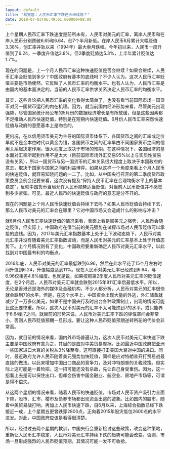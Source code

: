 ```yaml
---
layout: default
title: "易宪容：人民币汇率下跌还会继续吗？"
date: 2018-07-03T06:49:01.000000+08:00
---
```


上个星期人民币汇率下跌速度是前所未有，人民币对美元的汇率，离岸人民币和在岸人民币分别跌破6.65和6.64，创7个半月新低。在岸人民币6月累计大幅贬值3.38%，创汇率并轨以来（1994年）最大单月跌幅。今年初以来，人民币一度升值到了6.24，一季度升值达3.8%，但2季度贬值达5.3%，上半年累计贬值达1.7%。

现在的问题是，上一个月人民币汇率这种快速贬值是否会继续？如果会继续，人民币汇率会贬值到多少？中国政府有基本的底线吗？不少人认为，这次人民币汇率贬值主要是市场使然，它反映了人民币汇率的均衡水平。也有人认为，人民币汇率是由国内的基本面决定的。当前的人民币汇率供求关系决定人民币汇率的均衡水平。

其实，这些言论把人民币汇率的变化看得太简单了，也没有看当前国际市场一国货币对另一国货币运行的内在机理。因为，就当前国内经济形势来看，尽管美元出现强势，尽管国家统计局公布的5月份的数据经济增长是有所放缓，但是这些因素都不足推动人民币快速贬值，特别是在短期内快速贬值。6月份人民币汇率突然快速贬值与政府的意愿基本上是吻合的。

更何况，在以信用货币美元为主导的国际货币体系下，各国货币之间的汇率或定价早就不是金本位时代以黄金为锚，各国货币之间的汇率早由不同国家货币之间的信用关系起决定作用，很大程度上取决于市场的预期。在这种情况下，各国经济的基本面对汇率所起到作用不是太大（目前国际市场外汇交易95%以上与实质性贸易没有关系），所以一国货币与另一国货币的汇率关系很大程度上取决于本国政府的意志，取决于国家与国家之间的利益博弈。如果从这样一个角度来看上个月人民币的快速贬值，就容易知晓问题的一二了。比如，从中国央行召开的第二季度货币政策委员会例会纪要来看，这次没有提及“保持人民币汇率在合理均衡水平上的基本稳定”，反映中国货币当局允许人民币顺势适当贬值，对当前人民币贬值并不感觉到多少紧张。可见，最近人民币的快速贬值与政府的意志是分不开的。

现在的问题是上个月人民币快速贬值会持续下去吗？如果人民币贬值会持续下去，那么人民币对美元的汇率会在哪里？它对中国市场又会造成什么的影响与冲击？

就6月份人民币汇率快速贬值的情况来看，表面上看是顺美元之强势，人民币会随之贬值，但实际上，中国政府在借当前的美元强势在试探市场对人民币贬值可以承接的底线。因为，2017年美元汇率指数基本上处于上下波动态势下，人民币对美元汇率并没有随着美元汇率指数波动，而是人民币对美元的汇率基本上处于升值态势下。上个月情况则有了变化，中国政府要重新确定人民币对美元汇率水平，以此找到对中国最有利的均衡点。

2016年底，人民币对美元的汇率最低跌到6.96，然后在此水平花了15个月左右时间升值到6.24，升值幅度达到11%。现在人民币对美元汇率已经跌到6.64，与6.96仅相差4.8%幅度。也就是说，如果按照第2季度人民币对美元汇率的贬值速度，在2个月后，人民币对美元汇率就会跌到2015年811汇率后最低水平。所以，无论是香港还是海外的媒体及金融机构，不少人都分析，人民币对美元的汇率很快就会跌到7的水平。但是，在这个水平上，中国资金出现大量的外逃，外汇储备就减少了一万多亿美元，如果不是中国央行及时出台各种政策制止，出现的情况可能比这还要惨重。所以，这次人民币对美元的汇率不太可能跌到7的水平。或只能界于6.64到7之间。就目前的形势来说，人民币对美元汇率下跌的弹性空间会非常小，否则人民币贬值预期一旦形成，要让这种人民币贬值预期逆转所花的代价会非常高。

因为，就目前的情况来看，国内外市场普遍认为，这次人民币对美元汇率快速下跌主要是中国政府有意为之，其目的是应对中美贸易摩擦。比如最近中国政府把亚洲一些国家进口大豆的关税从3%降至零，这可直接打击美国大豆对中国的进口。同时，最近政府允许人民币随着美元强势加快贬值，同样是应对特朗普开打贸易战最直接的做法。以此来增加中国出口商品的竞争力，及对冲特朗普的关税政策。但实际上这可能是一着险招。这一招可能还没有杀敌，先让自己身受重伤。因为，这一招看上去是可以保住出口，但却会伤害中国金融业、航空业、房地产市场等，可谓是得不偿失。

从这两个星期的情况来看，随着人民币的快速贬值，市场对人民币资产吸引力全面下降，股市、汇市、楼市及债券市场都出现资金出逃的迹象。比如国内的股市，随着中美贸易战打响，再加上人民币快速下跌，自6月以来，上海综合指数已经下跌接近一成，上个星期五更曾跌穿2800点，正向着2015年股灾低位2600点的水平进发。对此，中国政府应该是看得很清楚。

所以，经过过去两个星期的教训，中国央行会重新检讨这些政策，改变这种策略，重新让人民币汇率稳定，人民币对美元汇率持续下跌的趋势可能会改变。否则，市场一旦形成强烈的人民币贬值预期，其情况可能一发不可收拾。

